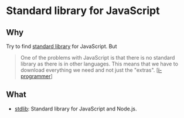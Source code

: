 # Standard library for JavaScript

## Why 

Try to find [standard library](https://www.wikiwand.com/en/Standard_library) for JavaScript. But

> One of the problems with JavaScript is that there is no standard library as there is in other languages. This means that we have to download everything we need and not just the "extras". [[i-programmer](i-programmer.info/news/167-javascript/12608-the-javascript-standard-library.html)]

## What 

* [stdlib](https://stdlib.io/): Standard library for JavaScript and Node.js.
